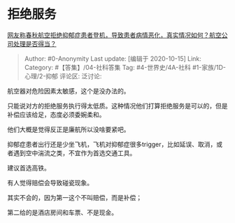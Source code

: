 # 拒绝服务
[网友称春秋航空拒绝抑郁症患者登机，导致患者病情恶化，真实情况如何？航空公司处理是否得当？](https://www.zhihu.com/question/425545454/answer/1523235028)

> Author: #0-Anonymity
> Last update: [编辑于 2020-10-15]
> Link:
> Category: #【答集】/04-社科答集
> Tag: #4-世界史/4A-社科 #1-家族/1D-心理/2-抑郁
> 评论区:
> 泛讨论:

航空器对危险因素太敏感，这个是没办法的。

只能说对方的拒绝服务执行得太低质。这种情况他们打算拒绝服务是可以的，但是补偿应该给足，态度必须委婉柔和。

他们大概是觉得反正是廉航所以没啥要紧吧。

抑郁症患者出行还是少坐飞机，飞机对抑郁症很多trigger，比如延误、取消，或者遇到空中湍流之类，不宜作为首选交通工具。

建议首选高铁。

有人觉得赔偿会导致碰瓷现象。

其实不会的，因为第一这个不叫赔偿，而是补偿；

第二给的是酒店房间和车票、不是现金。
